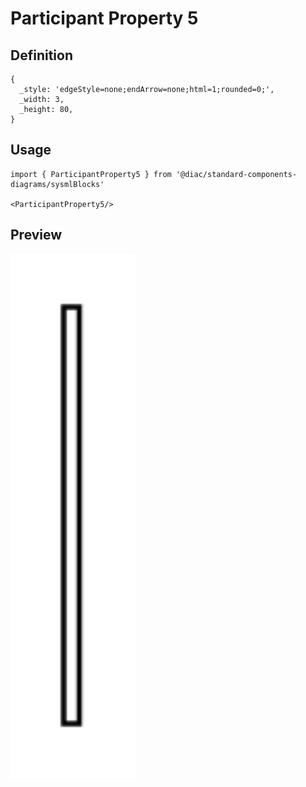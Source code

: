 # Participant Property 5

## Definition

```
{
  _style: 'edgeStyle=none;endArrow=none;html=1;rounded=0;',
  _width: 3,
  _height: 80,
}
```

## Usage

```
import { ParticipantProperty5 } from '@diac/standard-components-diagrams/sysmlBlocks'

<ParticipantProperty5/>
```

## Preview

<img src="./participant-property-5.png" width="200"/>
